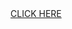 <HTML><BODY>
<A HREF="D:\BINIT KUMAR\SONGS\FAV...!!\Gulabi Aankhen.MP3">CLICK HERE</A>
</BODY></HTML>


